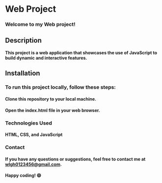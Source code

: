 # Web Project

### Welcome to my Web project!

## Description

#### This project is a web application that showcases the use of JavaScript to build dynamic and interactive features.

## Installation

### To run this project locally, follow these steps:

#### Clone this repository to your local machine.

#### Open the index.html file in your web browser.

### Technologies Used

#### HTML, CSS, and JavaScript

### Contact

#### If you have any questions or suggestions, feel free to contact me at wlgh0123456@gmail.com.

#### Happy coding! 😄
